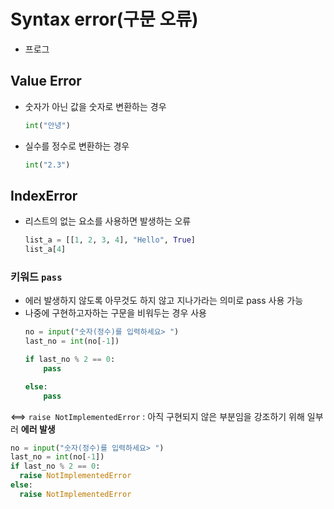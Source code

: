 # Syntax error(구문 오류)
- 프로그


## Value Error
- 숫자가 아닌 값을 숫자로 변환하는 경우
	```py
	int("안녕")
	```
-  실수를 정수로 변환하는 경우
	```py
	int("2.3")
	```

## IndexError
- 리스트의 없는 요소를 사용하면 발생하는 오류
	```py
	list_a = [[1, 2, 3, 4], "Hello", True]
	list_a[4]
	```

### 키워드 `pass` 
- 에러 발생하지 않도록 아무것도 하지 않고 지나가라는 의미로 pass 사용 가능
- 나중에 구현하고자하는 구문을 비워두는 경우 사용
	```py
	no = input("숫자(정수)를 입력하세요> ")
	last_no = int(no[-1])
	
	if last_no % 2 == 0:
		pass
	
	else:
		pass
	```

⟺ `raise NotImplementedError`
		: 아직 구현되지 않은 부분임을 강조하기 위해 일부러 **에러 발생**

```py
no = input("숫자(정수)를 입력하세요> ")
last_no = int(no[-1])
if last_no % 2 == 0:
  raise NotImplementedError
else:
  raise NotImplementedError
```


